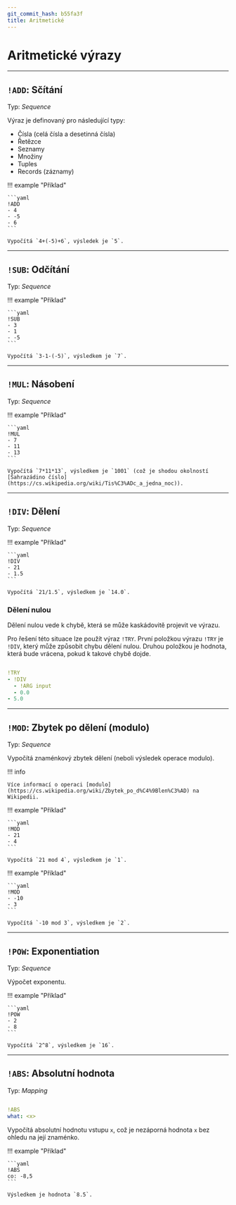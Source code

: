 ```yaml
---
git_commit_hash: b55fa3f
title: Aritmetické
---
```


# Aritmetické výrazy


---

## `!ADD`: Sčítání 

Typ: _Sequence_


Výraz je definovaný pro následující typy:

 * Čísla (celá čísla a desetinná čísla)
 * Řetězce
 * Seznamy
 * Množiny
 * Tuples
 * Records (záznamy)


!!! example "Příklad"

	```yaml
	!ADD
	- 4
	- -5
	- 6
	```
	
	Vypočítá `4+(-5)+6`, výsledek je `5`.

---

## `!SUB`: Odčítání

Typ: _Sequence_

!!! example "Příklad"

	```yaml
	!SUB
	- 3
	- 1
	- -5
	```
	
	Vypočítá `3-1-(-5)`, výsledkem je `7`.

---


## `!MUL`: Násobení 

Typ: _Sequence_

!!! example "Příklad"

    ```yaml
    !MUL
    - 7
    - 11
    - 13
    ```
	
	Vypočítá `7*11*13`, výsledkem je `1001` (což je shodou okolností [Šahrazádino číslo](https://cs.wikipedia.org/wiki/Tis%C3%ADc_a_jedna_noc)).

---

## `!DIV`: Dělení

Typ: _Sequence_

!!! example "Příklad"

	```yaml
	!DIV
	- 21
	- 1.5
	```
	
	Vypočítá `21/1.5`, výsledkem je `14.0`.
	

### Dělení nulou

Dělení nulou vede k chybě, která se může kaskádovitě projevit ve výrazu.

Pro řešení této situace lze použít výraz `!TRY`.
První položkou výrazu `!TRY` je `!DIV`, který může způsobit chybu dělení nulou.
Druhou položkou je hodnota, která bude vrácena, pokud k takové chybě dojde.
```yaml

!TRY
- !DIV
  - !ARG input
  - 0.0
- 5.0
```

---

## `!MOD`: Zbytek po dělení (modulo)

Typ: _Sequence_

Vypočítá znaménkový zbytek dělení (neboli výsledek operace modulo).

!!! info

	Více informací o operaci [modulo](https://cs.wikipedia.org/wiki/Zbytek_po_d%C4%9Blen%C3%AD) na Wikipedii.

!!! example "Příklad"

	```yaml
	!MOD
	- 21
	- 4
	```

	Vypočítá `21 mod 4`, výsledkem je `1`.

!!! example "Příklad"

	```yaml
	!MOD
	- -10
	- 3
	```

	Vypočítá `-10 mod 3`, výsledkem je `2`.

---

## `!POW`: Exponentiation 

Typ: _Sequence_

Výpočet exponentu.

!!! example "Příklad"

	```yaml
	!POW
	- 2
	- 8
	```
	
	Vypočítá `2^8`, výsledkem je `16`.

---

## `!ABS`: Absolutní hodnota

Typ: _Mapping_

```yaml

!ABS
what: <x>
```

Vypočítá absolutní hodnotu vstupu `x`, což je nezáporná hodnota `x` bez ohledu na její znaménko.

!!! example "Příklad"

	```yaml
	!ABS
	co: -8,5
	```
	
	Výsledkem je hodnota `8.5`.

